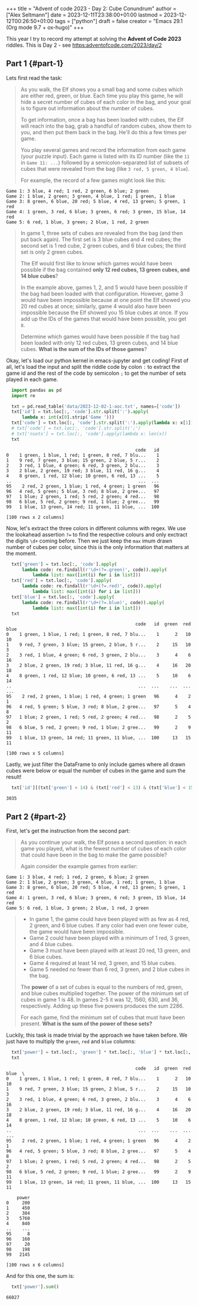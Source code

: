 +++
title = "Advent of code 2023 - Day 2: Cube Conundrum"
author = ["Alex Seltmann"]
date = 2023-12-11T23:38:00+01:00
lastmod = 2023-12-12T00:26:50+01:00
tags = ["python"]
draft = false
creator = "Emacs 29.1 (Org mode 9.7 + ox-hugo)"
+++

This year I try to record my attempt at solving the **Advent of Code 2023**
riddles. This is Day 2 - see <https:adventofcode.com/2023/day/2>


## Part 1 {#part-1}

Lets first read the task:

> As you walk, the Elf shows you a small bag and some cubes which are either red,
> green, or blue. Each time you play this game, he will hide a secret number of
> cubes of each color in the bag, and your goal is to figure out information about
> the number of cubes.
>
> To get information, once a bag has been loaded with cubes, the Elf will reach
> into the bag, grab a handful of random cubes, show them to you, and then put
> them back in the bag. He'll do this a few times per game.
>
> You play several games and record the information from each game (your puzzle
> input). Each game is listed with its ID number (like the `11` in `Game 11: ...`)
> followed by a semicolon-separated list of subsets of cubes that were revealed
> from the bag (like `3 red, 5 green, 4 blue`).
>
> For example, the record of a few games might look like this:

```text
Game 1: 3 blue, 4 red; 1 red, 2 green, 6 blue; 2 green
Game 2: 1 blue, 2 green; 3 green, 4 blue, 1 red; 1 green, 1 blue
Game 3: 8 green, 6 blue, 20 red; 5 blue, 4 red, 13 green; 5 green, 1 red
Game 4: 1 green, 3 red, 6 blue; 3 green, 6 red; 3 green, 15 blue, 14 red
Game 5: 6 red, 1 blue, 3 green; 2 blue, 1 red, 2 green
```

> In game 1, three sets of cubes are revealed from the bag (and then put back
> again). The first set is 3 blue cubes and 4 red cubes; the second set is 1 red
> cube, 2 green cubes, and 6 blue cubes; the third set is only 2 green cubes.
>
> The Elf would first like to know which games would have been possible if the bag
> contained **only 12 red cubes, 13 green cubes, and 14 blue cubes**?
>
> In the example above, games 1, 2, and 5 would have been possible if the bag had
> been loaded with that configuration. However, game 3 would have been impossible
> because at one point the Elf showed you 20 red cubes at once; similarly, game 4
> would also have been impossible because the Elf showed you 15 blue cubes at
> once. If you add up the IDs of the games that would have been possible, you
> get `8`.
>
> Determine which games would have been possible if the bag had been loaded with
> only 12 red cubes, 13 green cubes, and 14 blue cubes. **What is the sum of the IDs
> of those games**?

Okay, let's load our python kernel in emacs-jupyter and get coding! First of
all, let's load the input and split the riddle code by colon `:` to extract the
game id and the rest of the code by semicolon `;` to get the number of sets
played in each game.

```python
  import pandas as pd
  import re

  txt = pd.read_table('data/2023-12-02-1-aoc.txt', names=['code'])
  txt['id'] = txt.loc[:, 'code'].str.split(':').apply(
      lambda x: int(x[0].strip('Game ')))
  txt['code'] = txt.loc[:, 'code'].str.split(':').apply(lambda x: x[1])
  # txt['code'] = txt.loc[:, 'code'].str.split(';')
  # txt['nsets'] = txt.loc[:, 'code'].apply(lambda x: len(x))
  txt
```

```text
                                                 code   id
0    1 green, 1 blue, 1 red; 1 green, 8 red, 7 blu...    1
1    9 red, 7 green, 3 blue; 15 green, 2 blue, 5 r...    2
2    3 red, 1 blue, 4 green; 6 red, 3 green, 2 blu...    3
3    2 blue, 2 green, 19 red; 3 blue, 11 red, 16 g...    4
4    8 green, 1 red, 12 blue; 10 green, 6 red, 13 ...    5
..                                                ...  ...
95    2 red, 2 green, 1 blue; 1 red, 4 green; 1 green   96
96   4 red, 5 green; 5 blue, 3 red; 8 blue, 2 gree...   97
97   1 blue; 2 green, 1 red; 5 red, 2 green; 4 red...   98
98   6 blue, 5 red, 2 green; 9 red, 1 blue; 2 gree...   99
99   1 blue, 13 green, 14 red; 11 green, 11 blue, ...  100

[100 rows x 2 columns]
```

Now, let's extract the three colors in different columns with regex. We use the
lookahead assertion `?=` to find the respective colours and only exctract the
digits `\d+` coming before. Then we just keep the `max` imum drawn number of cubes
per color, since this is the only information that matters at the moment.

```python
  txt['green'] = txt.loc[:, 'code'].apply(
      lambda code: re.findall(r'\d+(?=.green)', code)).apply(
          lambda list: max([int(i) for i in list]))
  txt['red'] = txt.loc[:, 'code'].apply(
      lambda code: re.findall(r'\d+(?=.red)', code)).apply(
          lambda list: max([int(i) for i in list]))
  txt['blue'] = txt.loc[:, 'code'].apply(
      lambda code: re.findall(r'\d+(?=.blue)', code)).apply(
          lambda list: max([int(i) for i in list]))
  txt
```

```text
                                                 code   id  green  red  blue
0    1 green, 1 blue, 1 red; 1 green, 8 red, 7 blu...    1      2   10    10
1    9 red, 7 green, 3 blue; 15 green, 2 blue, 5 r...    2     15   10     3
2    3 red, 1 blue, 4 green; 6 red, 3 green, 2 blu...    3      4    6    16
3    2 blue, 2 green, 19 red; 3 blue, 11 red, 16 g...    4     16   20    18
4    8 green, 1 red, 12 blue; 10 green, 6 red, 13 ...    5     10    6    14
..                                                ...  ...    ...  ...   ...
95    2 red, 2 green, 1 blue; 1 red, 4 green; 1 green   96      4    2     1
96   4 red, 5 green; 5 blue, 3 red; 8 blue, 2 gree...   97      5    4     8
97   1 blue; 2 green, 1 red; 5 red, 2 green; 4 red...   98      2    5     2
98   6 blue, 5 red, 2 green; 9 red, 1 blue; 2 gree...   99      2    9    11
99   1 blue, 13 green, 14 red; 11 green, 11 blue, ...  100     13   15    11

[100 rows x 5 columns]
```

Lastly, we just filter the DataFrame to only include games where all drawn cubes
were below or equal the number of cubes in the game and sum the result!

```python
  txt['id'][(txt['green'] < 14) & (txt['red'] < 13) & (txt['blue'] < 15)].sum()
```

```text
3035
```


## Part 2 {#part-2}

First, let's get the instruction from the second part:

> As you continue your walk, the Elf poses a second question: in each game you
> played, what is the fewest number of cubes of each color that could have been in
> the bag to make the game possible?
>
> Again consider the example games from earlier:

```text
Game 1: 3 blue, 4 red; 1 red, 2 green, 6 blue; 2 green
Game 2: 1 blue, 2 green; 3 green, 4 blue, 1 red; 1 green, 1 blue
Game 3: 8 green, 6 blue, 20 red; 5 blue, 4 red, 13 green; 5 green, 1 red
Game 4: 1 green, 3 red, 6 blue; 3 green, 6 red; 3 green, 15 blue, 14 red
Game 5: 6 red, 1 blue, 3 green; 2 blue, 1 red, 2 green
```

> -   In game 1, the game could have been played with as few as 4 red, 2 green, and
>     6 blue cubes. If any color had even one fewer cube, the game would have been
>     impossible.
> -   Game 2 could have been played with a minimum of 1 red, 3 green, and 4 blue
>     cubes.
> -   Game 3 must have been played with at least 20 red, 13 green, and 6 blue cubes.
> -   Game 4 required at least 14 red, 3 green, and 15 blue cubes.
> -   Game 5 needed no fewer than 6 red, 3 green, and 2 blue cubes in the bag.
>
> The **power** of a set of cubes is equal to the numbers of red, green, and blue
> cubes multiplied together. The power of the minimum set of cubes in game 1
> is 48. In games 2-5 it was 12, 1560, 630, and 36, respectively. Adding up these
> five powers produces the sum 2286.
>
> For each game, find the minimum set of cubes that must have been present. **What
> is the sum of the power of these sets?**

Luckily, this task is made trivial by the approach we have taken before. We just
have to multiply the `green`, `red` and `blue` columns:

```python
  txt['power'] = txt.loc[:, 'green'] * txt.loc[:, 'blue'] * txt.loc[:, 'red']
  txt
```

```text
                                                 code   id  green  red  blue  \
0    1 green, 1 blue, 1 red; 1 green, 8 red, 7 blu...    1      2   10    10
1    9 red, 7 green, 3 blue; 15 green, 2 blue, 5 r...    2     15   10     3
2    3 red, 1 blue, 4 green; 6 red, 3 green, 2 blu...    3      4    6    16
3    2 blue, 2 green, 19 red; 3 blue, 11 red, 16 g...    4     16   20    18
4    8 green, 1 red, 12 blue; 10 green, 6 red, 13 ...    5     10    6    14
..                                                ...  ...    ...  ...   ...
95    2 red, 2 green, 1 blue; 1 red, 4 green; 1 green   96      4    2     1
96   4 red, 5 green; 5 blue, 3 red; 8 blue, 2 gree...   97      5    4     8
97   1 blue; 2 green, 1 red; 5 red, 2 green; 4 red...   98      2    5     2
98   6 blue, 5 red, 2 green; 9 red, 1 blue; 2 gree...   99      2    9    11
99   1 blue, 13 green, 14 red; 11 green, 11 blue, ...  100     13   15    11

    power
0     200
1     450
2     384
3    5760
4     840
..    ...
95      8
96    160
97     20
98    198
99   2145

[100 rows x 6 columns]
```

And for this one, the sum is:

```python
  txt['power'].sum()
```

```text
66027
```
